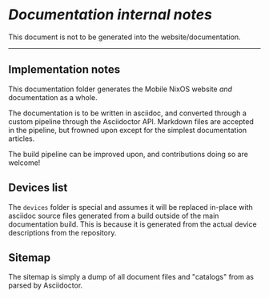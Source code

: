 *Documentation internal notes*
==============================

This document is not to be generated into the website/documentation.

* * *

Implementation notes
--------------------

This documentation folder generates the Mobile NixOS website *and* documentation
as a whole.

The documentation is to be written in asciidoc, and converted through a custom
pipeline through the Asciidoctor API. Markdown files are accepted in the
pipeline, but frowned upon except for the simplest documentation articles.

The build pipeline can be improved upon, and contributions doing so are welcome!


Devices list
------------

The `devices` folder is special and assumes it will be replaced in-place with
asciidoc source files generated from a build outside of the main documentation
build. This is because it is generated from the actual device descriptions from
the repository.


Sitemap
-------

The sitemap is simply a dump of all document files and "catalogs" from as parsed
by Asciidoctor.

